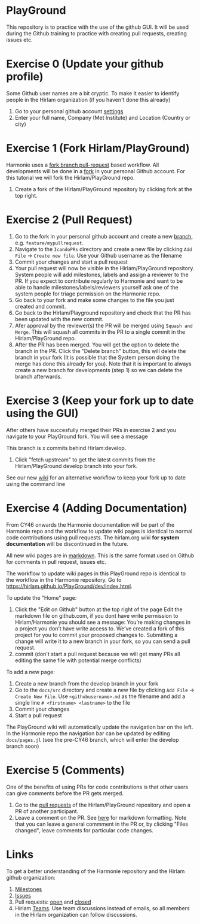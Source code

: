 # PlayGround

This repository is to practice with the use of the github GUI. It will be used during the Github training to practice with creating pull requests, creating issues etc. 

# Exercise 0 (Update your github profile)

Some Github user names are a bit cryptic. To make it easier to identify people in the Hirlam organization (if you haven't done this already)

1. Go to your personal github account [settings](https://github.com/settings/profile)
2. Enter your full name, Company (Met Institute) and Location (Country or city) 

# Exercise 1 (Fork Hirlam/PlayGround)

Harmonie uses a [fork branch pull-request](https://docs.github.com/en/get-started/quickstart/github-flow) based workflow. All developments will be done in a [fork](https://docs.github.com/en/get-started/quickstart/fork-a-repo) in your personal Github account. For this tutorial we will fork the Hirlam/PlayGround repo. 

1. Create a fork of the Hirlam/PlayGround repository by clicking fork at the top right.


# Exercise 2 (Pull Request) 


1. Go to the fork in your personal github account and create a new [branch](https://docs.github.com/en/desktop/contributing-and-collaborating-using-github-desktop/making-changes-in-a-branch/managing-branches#creating-a-branch), e.g. `feature/mypullrequest`.  
2. Navigate to the `IcandoPRs` directory and create a new file by clicking `Add File` -> `Create new file`. Use your Github username as the filename  
3. Commit your changes and start a pull request
4. Your pull request will now be visible in the Hirlam/PlayGround repository. System people will add milestones, labels and assign a reviewer to the PR. 
   If you expect to contribute regularly to Harmonie and want to be able to handle milestones/labels/reviewers yourself ask one of the system people for triage permission on the Harmonie repo. 
5. Go back to your fork and make some changes to the file you just created and commit. 
6. Go back to the Hirlam/Playground repository and check that the PR has been updated with the new commit.   
7. Afer approval by the reviewer(s) the PR will be merged using `Squash and Merge`. This will squash all commits in the PR to a single commit in the Hirlam/PlayGround repo. 
8. After the PR has been merged. You will get the option to delete the branch in the PR. Click the "Delete branch" button, this will delete the branch in your fork (It is possible that the System person doing the merge has done this already for you). Note that it is important to always create a new branch for developments (step 1) so we can delete the branch afterwards. 

# Exercise 3 (Keep your fork up to date using the GUI) 

After others have succesfully merged their PRs in exercise 2 and you navigate to your PlayGround fork. You will see a message 

This branch is x commits behind Hirlam:develop.

1. Click "fetch upstream" to get the latest commits from the Hirlam/PlayGround develop branch into your fork. 


See our new [wiki](https://hirlam.github.io/HarmonieSystemDocumentation/dev/System/GitDeveloperDocumentation/) for an alternative workflow to keep your fork up to date using the command line


# Exercise 4 (Adding Documentation) 

From CY46 onwards the Harmonie documentation will be part of the Harmonie repo and the workflow to update wiki pages is identical to normal code contributions using pull requests. The hirlam.org wiki **for system documentation** will be discontinued in the future.   

All new wiki pages are in [markdown](https://www.markdownguide.org/cheat-sheet/). This is the same format used on Github for comments in pull request, issues etc. 

The workflow to update wiki pages in this PlayGround repo is identical to the workflow in the Harmonie repository. 
Go to https://hirlam.github.io/PlayGround/dev/index.html. 

To update the "Home" page:
1. Click the "Edit on Github" button at the top right of the page
    Edit the markdown file on github.com, if you dont have write permission to Hirlam/Harmonie you should see a message: You’re making changes in a project you don’t have write access to. We’ve created a fork of this project for you to commit your proposed changes to. Submitting a change will write it to a new branch in your fork, so you can send a pull request.
2. commit (don't start a pull request because we will get many PRs all editing the same file with potential merge conflicts)

To add a new page:

1. Create a new branch from the develop branch in your fork
2. Go to the `docs/src` directory and create a new file by clicking `Add File` -> `Create New File`. Use `<githubusername>.md` as the filename and add a single line `# <firstname> <lastname>` to the file
3. Commit your changes
4. Start a pull request 

The PlayGround wiki will automatically update the navigation bar on the left. In the Harmonie repo the navigation bar can be updated by editing `docs/pages.jl` (see the pre-CY46 branch, which will enter the develop branch soon)

# Exercise 5 (Comments) 

One of the benefits of using PRs for code contributions is that other users can give comments before the PR gets merged.

1. Go to the [pull requests](https://github.com/Hirlam/PlayGround/pulls) of the Hirlam/PlayGround repository and open a PR of another participant. 
2. Leave a comment on the PR. See [here](https://www.markdownguide.org/cheat-sheet/) for markdown formatting. Note that you can leave a general commment in the PR or, by clicking "Files changed", leave comments for particular code changes.

# Links

To get a better understanding of the Harmonie repository and the Hirlam github organization: 

1. [Milestones](https://github.com/Hirlam/Harmonie/milestones)
2. [Issues](https://github.com/Hirlam/Harmonie/issues)
3. Pull requests: [open](https://github.com/Hirlam/Harmonie/pulls?q=is%3Aopen+is%3Apr) and [closed](https://github.com/Hirlam/Harmonie/pulls?q=is%3Apr+is%3Aclosed)
4. Hirlam [Teams](https://github.com/orgs/Hirlam/teams). Use team discussions instead of emails, so all members in the Hirlam organization can follow discussions.
 
